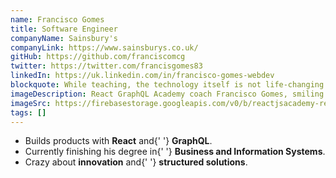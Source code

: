 ```yaml
---
name: Francisco Gomes
title: Software Engineer
companyName: Sainsbury's
companyLink: https://www.sainsburys.co.uk/
gitHub: https://github.com/franciscomcg
twitter: https://twitter.com/francisgomes83
linkedIn: https://uk.linkedin.com/in/francisco-gomes-webdev
blockquote: While teaching, the technology itself is not life-changing. It's the passion and commitment.
imageDescription: React GraphQL Academy coach Francisco Gomes, smiling in vineyard
imageSrc: https://firebasestorage.googleapis.com/v0/b/reactjsacademy-react.appspot.com/o/coach_profile_images%2FFrancisco-photo%20(1).jpg?alt=media
tags: []
---
```


 <ul>
    <li>
    Builds products with <strong>React</strong> and{' '}
    <strong>GraphQL</strong>.
    </li>
    <li>
    Currently finishing his degree in{' '}
    <strong>Business and Information Systems</strong>.
    </li>
    <li>
    Crazy about <strong>innovation</strong> and{' '}
    <strong>structured solutions</strong>.
    </li>
</ul>
